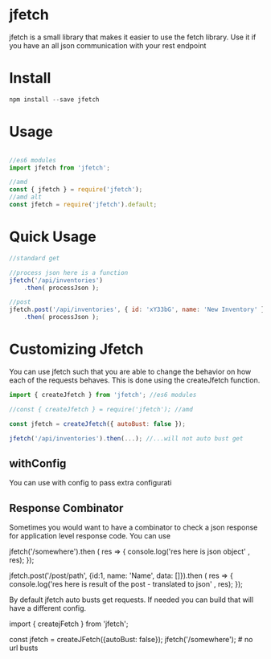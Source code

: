 jfetch
=======

jfetch is a small library that makes it easier to use the fetch library. Use it if you
have an all json communication with your rest endpoint


# Install

```javascript
npm install --save jfetch
```

# Usage

```javascript

//es6 modules
import jfetch from 'jfetch';

//amd
const { jfetch } = require('jfetch');
//amd alt
const jfetch = require('jfetch').default;
```


# Quick Usage


```javascript
//standard get 

//process json here is a function
jfetch('/api/inventories')
    .then( processJson );

//post
jfetch.post('/api/inventories', { id: 'xY33bG', name: 'New Inventory' })
    .then( processJson );

```

# Customizing Jfetch

You can use jfetch such that you are able to change the behavior on how each of the requests behaves.
This is done using the createJfetch function.

```javascript
import { createJfetch } from 'jfetch'; //es6 modules

//const { createJfetch } = require('jfetch'); //amd

const jfetch = createJfetch({ autoBust: false });

jfetch('/api/inventories').then(...); //...will not auto bust get

```


## withConfig

You can use with config to pass extra configurati

## Response Combinator

Sometimes you would want to have a combinator to check a json response for application
level response code. You can use 











jfetch('/somewhere').then ( res => {
    console.log('res here is json object' , res);
});

jfetch.post('/post/path', {id:1, name: 'Name', data: []}).then ( res => {
    console.log('res here is result of the post - translated to json' , res);
});



By default jfetch auto busts get requests. If needed you can build that will have a different config.


import { createjFetch } from 'jfetch';

const jfetch = createJFetch({autoBust: false});
jfetch('/somewhere'); # no url busts

